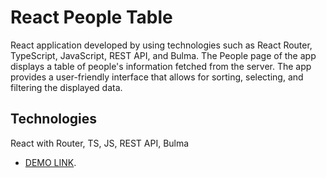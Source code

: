 # React People Table

React application developed by using technologies such as  React Router, TypeScript, JavaScript, REST API, and Bulma. The People page of the app displays a table of people's information fetched from the server. The app provides a user-friendly interface that allows for sorting, selecting, and filtering the displayed data.

## Technologies

React with Router, TS, JS, REST API,  Bulma

- [DEMO LINK](https://rijo-j.github.io/react_people-table-advanced/).
